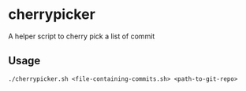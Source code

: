 # cherrypicker
A helper script to cherry pick a list of commit

## Usage

`./cherrypicker.sh <file-containing-commits.sh> <path-to-git-repo>`

